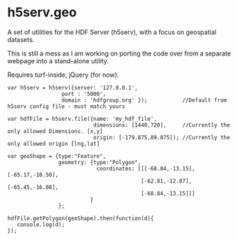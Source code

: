 # h5serv.geo
A set of utilities for the HDF Server (h5serv), with a focus on geospatial datasets.

This is still a mess as I am working on porting the code over from a separate webpage into a stand-alone utility. 

Requires turf-inside, jQuery (for now).

```
var h5serv = h5serv({server: '127.0.0.1',
                 port : '5000',
                 domain : 'hdfgroup.org' });           //Default from h5serv config file - must match yours

var hdfFile = h5serv.file({name: 'my_hdf_file',
                           dimensions: [1440,720],     //Currently the only allowed Dimensions. [x,y]
                           origin: [-179.875,89.875]); //Currently the only allowed origin [lng,lat]

var geoShape = {type:"Feature",
                geometry: {type:"Polygon",
                            coordinates: [[[-68.84,-13.15],[-65.17,-10.50],
                                          [-62.81,-12.87],[-65.45,-16.08],
                                          [-68.84,-13.15]]]
                          }
                };                

hdfFile.getPolygon(geoShape).then(function(d){
   console.log(d); 
});
```                 
                 
